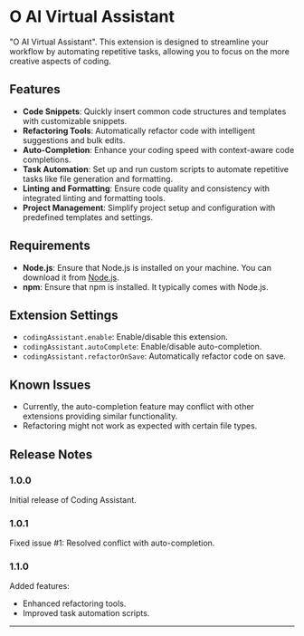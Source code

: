 # O AI Virtual Assistant

"O AI Virtual Assistant". This extension is designed to streamline your workflow by automating repetitive tasks, allowing you to focus on the more creative aspects of coding.

## Features

- **Code Snippets**: Quickly insert common code structures and templates with customizable snippets.
- **Refactoring Tools**: Automatically refactor code with intelligent suggestions and bulk edits.
- **Auto-Completion**: Enhance your coding speed with context-aware code completions.
- **Task Automation**: Set up and run custom scripts to automate repetitive tasks like file generation and formatting.
- **Linting and Formatting**: Ensure code quality and consistency with integrated linting and formatting tools.
- **Project Management**: Simplify project setup and configuration with predefined templates and settings.


## Requirements

- **Node.js**: Ensure that Node.js is installed on your machine. You can download it from [Node.js](https://nodejs.org/).
- **npm**: Ensure that npm is installed. It typically comes with Node.js.

## Extension Settings

* `codingAssistant.enable`: Enable/disable this extension.
* `codingAssistant.autoComplete`: Enable/disable auto-completion.
* `codingAssistant.refactorOnSave`: Automatically refactor code on save.

## Known Issues

- Currently, the auto-completion feature may conflict with other extensions providing similar functionality.
- Refactoring might not work as expected with certain file types.

## Release Notes

### 1.0.0

Initial release of Coding Assistant.

### 1.0.1

Fixed issue #1: Resolved conflict with auto-completion.

### 1.1.0

Added features:
- Enhanced refactoring tools.
- Improved task automation scripts.

---

